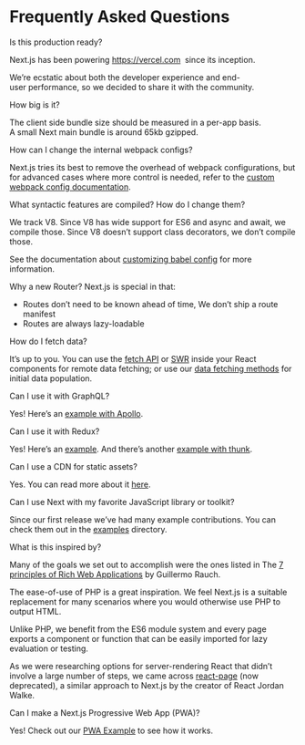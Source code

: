 # Frequently Asked Questions

Is this production ready?

Next.js has been powering <https://vercel.com>  since its inception.

We’re ecstatic about both the developer experience and end-user performance, so we decided to share it with the community.

How big is it?

The client side bundle size should be measured in a per-app basis. A small Next main bundle is around 65kb gzipped.

How can I change the internal webpack configs?

Next.js tries its best to remove the overhead of webpack configurations, but for advanced cases where more control is needed, refer to the [custom webpack config documentation](/docs/api-reference/next.config.js/custom-webpack-config.md).

What syntactic features are compiled? How do I change them?

We track V8. Since V8 has wide support for ES6 and async and await, we compile those. Since V8 doesn’t support class decorators, we don’t compile those.

See the documentation about [customizing babel config](/docs/advanced-features/customizing-babel-config.md) for more information.

Why a new Router? Next.js is special in that:

- Routes don’t need to be known ahead of time, We don’t ship a route manifest
- Routes are always lazy-loadable

How do I fetch data?

It’s up to you. You can use the [fetch API](https://developer.mozilla.org/en-US/docs/Web/API/Fetch_API/Using_Fetch) or [SWR](https://swr.vercel.app/) inside your React components for remote data fetching; or use our [data fetching methods](/docs/basic-features/data-fetching.md) for initial data population.

Can I use it with GraphQL?

Yes! Here’s an [example with Apollo](https://github.com/vercel/next.js/tree/canary/examples/with-apollo).

Can I use it with Redux?

Yes! Here’s an [example](https://github.com/vercel/next.js/tree/canary/examples/with-redux). And there’s another [example with thunk](https://github.com/vercel/next.js/tree/canary/examples/with-redux-thunk).

Can I use a CDN for static assets?

Yes. You can read more about it [here](/docs/api-reference/next.config.js/cdn-support-with-asset-prefix.md).

Can I use Next with my favorite JavaScript library or toolkit?

Since our first release we’ve had many example contributions. You can check them out in the [examples](https://github.com/vercel/next.js/tree/canary/examples) directory.

What is this inspired by?

Many of the goals we set out to accomplish were the ones listed in The [7 principles of Rich Web Applications](https://rauchg.com/2014/7-principles-of-rich-web-applications) by Guillermo Rauch.

The ease-of-use of PHP is a great inspiration. We feel Next.js is a suitable replacement for many scenarios where you would otherwise use PHP to output HTML.

Unlike PHP, we benefit from the ES6 module system and every page exports a component or function that can be easily imported for lazy evaluation or testing.

As we were researching options for server-rendering React that didn’t involve a large number of steps, we came across [react-page](https://github.com/facebookarchive/react-page) (now deprecated), a similar approach to Next.js by the creator of React Jordan Walke.

Can I make a Next.js Progressive Web App (PWA)?

Yes! Check out our [PWA Example](https://github.com/vercel/next.js/tree/canary/examples/progressive-web-app) to see how it works.
